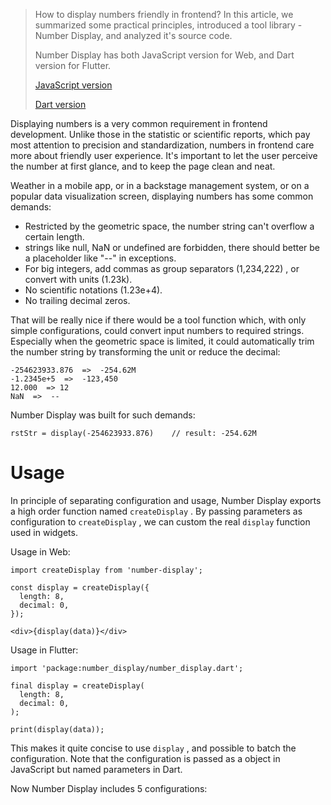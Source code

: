 > How to display numbers friendly in frontend? In this article, we summarized some practical principles, introduced a tool library - Number Display, and analyzed it's source code.
>
> Number Display has both JavaScript version for Web, and Dart version for Flutter.
>
> [JavaScript version](https://github.com/entronad/number-display)
>
> [Dart version](https://github.com/entronad/number_display)

Displaying numbers is a very common requirement in frontend development. Unlike those in the statistic or scientific reports, which pay most attention to precision and standardization, numbers in frontend care more about friendly user experience. It's important to let the user perceive the number at first glance, and to keep the page clean and neat.

Weather in a mobile app, or in a backstage management system, or on a popular data visualization screen, displaying numbers has some common demands:

- Restricted by the geometric space, the number string can't overflow a certain length.
- strings like null, NaN or undefined are forbidden, there should better be a placeholder like "--" in exceptions.
- For big integers,  add commas as group separators (1,234,222) , or convert with units (1.23k).
- No scientific notations (1.23e+4).
- No trailing decimal zeros.

That will be really nice if there would be a tool function which, with only simple configurations, could convert input numbers to required strings. Especially when the geometric space is limited, it could automatically trim the number string by transforming the unit or reduce the decimal:

```
-254623933.876  =>  -254.62M
-1.2345e+5  =>  -123,450
12.000  => 12 
NaN  =>  --
```

Number Display was built for such demands:

```
rstStr = display(-254623933.876)    // result: -254.62M
```

# Usage

In principle of separating configuration and usage, Number Display exports a high order function named `createDisplay` . By passing parameters as configuration to `createDisplay` , we can custom the real `display` function used in widgets.

Usage in Web:

```
import createDisplay from 'number-display';

const display = createDisplay({
  length: 8,
  decimal: 0,
});

<div>{display(data)}</div>
```

Usage in Flutter:

```
import 'package:number_display/number_display.dart';

final display = createDisplay(
  length: 8,
  decimal: 0,
);

print(display(data));
```

This makes it quite concise to use  `display` , and possible to batch the configuration. Note that the configuration is passed as a object in JavaScript but named parameters in Dart.

Now Number Display includes 5 configurations:

